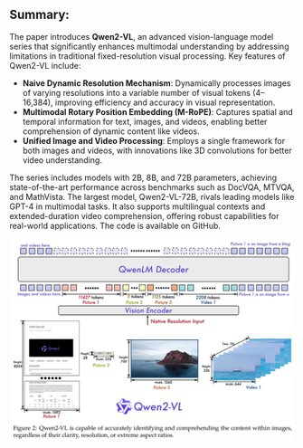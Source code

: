 
## Summary:

The paper introduces **Qwen2-VL**, an advanced vision-language model series that significantly enhances multimodal understanding by addressing limitations in traditional fixed-resolution visual processing. Key features of Qwen2-VL include:

- **Naive Dynamic Resolution Mechanism**: Dynamically processes images of varying resolutions into a variable number of visual tokens (4–16,384), improving efficiency and accuracy in visual representation.
- **Multimodal Rotary Position Embedding (M-RoPE)**: Captures spatial and temporal information for text, images, and videos, enabling better comprehension of dynamic content like videos.
- **Unified Image and Video Processing**: Employs a single framework for both images and videos, with innovations like 3D convolutions for better video understanding.

The series includes models with 2B, 8B, and 72B parameters, achieving state-of-the-art performance across benchmarks such as DocVQA, MTVQA, and MathVista. The largest model, Qwen2-VL-72B, rivals leading models like GPT-4 in multimodal tasks. It also supports multilingual contexts and extended-duration video comprehension, offering robust capabilities for real-world applications. The code is available on GitHub.

![](attachments/08a7fc479b51e31b28202de7d7c7e35a_MD5.jpeg)
